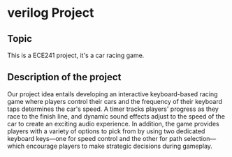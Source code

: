 # verilog Project 

## Topic ##
This is a ECE241 project, it's a car racing game.

## Description of the project ##
Our project idea entails developing an interactive keyboard-based racing game where players control their cars and the frequency of their keyboard taps determines the car's speed. A timer tracks players' progress as they race to the finish line, and dynamic sound effects adjust to the speed of the car to create an exciting audio experience. In addition, the game provides players with a variety of options to pick from by using two dedicated keyboard keys—one for speed control and the other for path selection—which encourage players to make strategic decisions during gameplay.                                    

